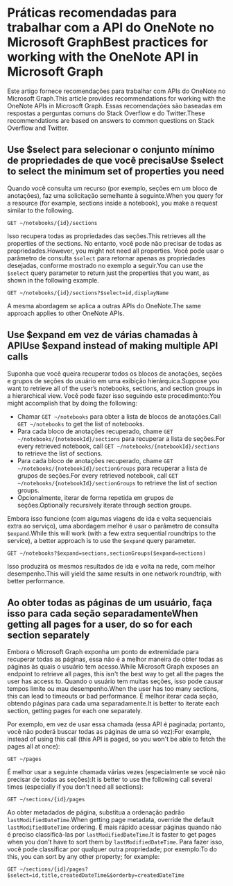 # <a name="best-practices-for-working-with-the-onenote-api-in-microsoft-graph"></a><span data-ttu-id="79040-101">Práticas recomendadas para trabalhar com a API do OneNote no Microsoft Graph</span><span class="sxs-lookup"><span data-stu-id="79040-101">Best practices for working with the OneNote API in Microsoft Graph</span></span>

<span data-ttu-id="79040-102">Este artigo fornece recomendações para trabalhar com APIs do OneNote no Microsoft Graph.</span><span class="sxs-lookup"><span data-stu-id="79040-102">This article provides recommendations for working with the OneNote APIs in Microsoft Graph.</span></span> <span data-ttu-id="79040-103">Essas recomendações são baseadas em respostas a perguntas comuns do Stack Overflow e do Twitter.</span><span class="sxs-lookup"><span data-stu-id="79040-103">These recommendations are based on answers to common questions on Stack Overflow and Twitter.</span></span>

## <a name="use-select-to-select-the-minimum-set-of-properties-you-need"></a><span data-ttu-id="79040-104">Use $select para selecionar o conjunto mínimo de propriedades de que você precisa</span><span class="sxs-lookup"><span data-stu-id="79040-104">Use $select to select the minimum set of properties you need</span></span>
<span data-ttu-id="79040-105">Quando você consulta um recurso (por exemplo, seções em um bloco de anotações), faz uma solicitação semelhante à seguinte.</span><span class="sxs-lookup"><span data-stu-id="79040-105">When you query for a resource (for example, sections inside a notebook), you make a request similar to the following.</span></span>

```http
GET ~/notebooks/{id}/sections
```

<span data-ttu-id="79040-106">Isso recupera todas as propriedades das seções.</span><span class="sxs-lookup"><span data-stu-id="79040-106">This retrieves all the properties of the sections.</span></span> <span data-ttu-id="79040-107">No entanto, você pode não precisar de todas as propriedades.</span><span class="sxs-lookup"><span data-stu-id="79040-107">However, you might not need all properties.</span></span> <span data-ttu-id="79040-108">Você pode usar o parâmetro de consulta `$select` para retornar apenas as propriedades desejadas, conforme mostrado no exemplo a seguir.</span><span class="sxs-lookup"><span data-stu-id="79040-108">You can use the `$select` query parameter to return just the properties that you want, as shown in the following example.</span></span>

```http
GET ~/notebooks/{id}/sections?$select=id,displayName
```

<span data-ttu-id="79040-109">A mesma abordagem se aplica a outras APIs do OneNote.</span><span class="sxs-lookup"><span data-stu-id="79040-109">The same approach applies to other OneNote APIs.</span></span>

## <a name="use-expand-instead-of-making-multiple-api-calls"></a><span data-ttu-id="79040-110">Use $expand em vez de várias chamadas à API</span><span class="sxs-lookup"><span data-stu-id="79040-110">Use $expand instead of making multiple API calls</span></span>
<span data-ttu-id="79040-111">Suponha que você queira recuperar todos os blocos de anotações, seções e grupos de seções do usuário em uma exibição hierárquica.</span><span class="sxs-lookup"><span data-stu-id="79040-111">Suppose you want to retrieve all of the user’s notebooks, sections, and section groups in a hierarchical view.</span></span> <span data-ttu-id="79040-112">Você pode fazer isso seguindo este procedimento:</span><span class="sxs-lookup"><span data-stu-id="79040-112">You might accomplish that by doing the following:</span></span>

* <span data-ttu-id="79040-113">Chamar `GET ~/notebooks` para obter a lista de blocos de anotações.</span><span class="sxs-lookup"><span data-stu-id="79040-113">Call `GET ~/notebooks` to get the list of notebooks.</span></span>
* <span data-ttu-id="79040-114">Para cada bloco de anotações recuperado, chame `GET ~/notebooks/{notebookId}/sections` para recuperar a lista de seções.</span><span class="sxs-lookup"><span data-stu-id="79040-114">For every retrieved notebook, call `GET ~/notebooks/{notebookId}/sections` to retrieve the list of sections.</span></span>
* <span data-ttu-id="79040-115">Para cada bloco de anotações recuperado, chame `GET ~/notebooks/{notebookId}/sectionGroups` para recuperar a lista de grupos de seções.</span><span class="sxs-lookup"><span data-stu-id="79040-115">For every retrieved notebook, call `GET ~/notebooks/{notebookId}/sectionGroups` to retrieve the list of section groups.</span></span>
* <span data-ttu-id="79040-116">Opcionalmente, iterar de forma repetida em grupos de seções.</span><span class="sxs-lookup"><span data-stu-id="79040-116">Optionally recursively iterate through section groups.</span></span>

<span data-ttu-id="79040-117">Embora isso funcione (com algumas viagens de ida e volta sequenciais extra ao serviço), uma abordagem melhor é usar o parâmetro de consulta `$expand`.</span><span class="sxs-lookup"><span data-stu-id="79040-117">While this will work (with a few extra sequential roundtrips to the service), a better approach is to use the `$expand` query parameter.</span></span> 

```http
GET ~/notebooks?$expand=sections,sectionGroups($expand=sections)
```

<span data-ttu-id="79040-118">Isso produzirá os mesmos resultados de ida e volta na rede, com melhor desempenho.</span><span class="sxs-lookup"><span data-stu-id="79040-118">This will yield the same results in one network roundtrip, with better performance.</span></span>

## <a name="when-getting-all-pages-for-a-user-do-so-for-each-section-separately"></a><span data-ttu-id="79040-119">Ao obter todas as páginas de um usuário, faça isso para cada seção separadamente</span><span class="sxs-lookup"><span data-stu-id="79040-119">When getting all pages for a user, do so for each section separately</span></span>

<span data-ttu-id="79040-120">Embora o Microsoft Graph exponha um ponto de extremidade para recuperar todas as páginas, essa não é a melhor maneira de obter todas as páginas às quais o usuário tem acesso.</span><span class="sxs-lookup"><span data-stu-id="79040-120">While Microsoft Graph exposes an endpoint to retrieve all pages, this isn't the best way to get all the pages the user has access to.</span></span> <span data-ttu-id="79040-121">Quando o usuário tem muitas seções, isso pode causar tempos limite ou mau desempenho.</span><span class="sxs-lookup"><span data-stu-id="79040-121">When the user has too many sections, this can lead to timeouts or bad performance.</span></span> <span data-ttu-id="79040-122">É melhor iterar cada seção, obtendo páginas para cada uma separadamente.</span><span class="sxs-lookup"><span data-stu-id="79040-122">It is better to iterate each section, getting pages for each one separately.</span></span>

<span data-ttu-id="79040-123">Por exemplo, em vez de usar essa chamada (essa API é paginada; portanto, você não poderá buscar todas as páginas de uma só vez):</span><span class="sxs-lookup"><span data-stu-id="79040-123">For example, instead of using this call (this API is paged, so you won't be able to fetch the pages all at once):</span></span>

```http
GET ~/pages
```

<span data-ttu-id="79040-124">É melhor usar a seguinte chamada várias vezes (especialmente se você não precisar de todas as seções):</span><span class="sxs-lookup"><span data-stu-id="79040-124">It is better to use the following call several times (especially if you don't need all sections):</span></span>

```http
GET ~/sections/{id}/pages
```

<span data-ttu-id="79040-125">Ao obter metadados de página, substitua a ordenação padrão `lastModifiedDateTime`.</span><span class="sxs-lookup"><span data-stu-id="79040-125">When getting page metadata, override the default `lastModifiedDateTime` ordering.</span></span> <span data-ttu-id="79040-126">É mais rápido acessar páginas quando não é preciso classificá-las por `lastModifiedDateTime`.</span><span class="sxs-lookup"><span data-stu-id="79040-126">It is faster to get pages when you don't have to sort them by `lastModifiedDateTime`.</span></span> <span data-ttu-id="79040-127">Para fazer isso, você pode classificar por qualquer outra propriedade; por exemplo:</span><span class="sxs-lookup"><span data-stu-id="79040-127">To do this, you can sort by any other property; for example:</span></span>

```http
GET ~/sections/{id}/pages?$select=id,title,createdDateTime&$orderby=createdDateTime
```
